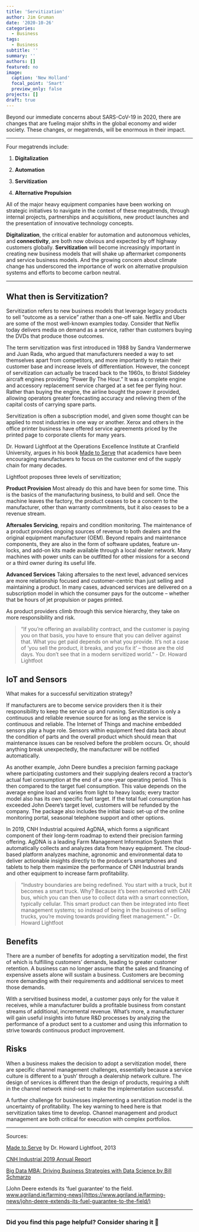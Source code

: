 ```yaml
---
title: 'Servitization'
author: Jim Gruman
date: '2020-10-26'
categories:
  - Business
tags:
  - Business
subtitle: ''
summary: ''
authors: []
featured: no
image:
  caption: 'New Holland'
  focal_point: 'Smart'
  preview_only: false
projects: []
draft: true
---
```


Beyond our immediate concerns about SARS-CoV-19 in 2020, there are changes that are fueling major shifts in the global economy and wider society. These changes, or megatrends, will be enormous in their impact. 

----

Four megatrends include:

1. __Digitalization__

1. __Automation__

1. __Servitization__

1. __Alternative Propulsion__

All of the major heavy equipment companies have been working on strategic initiatives to navigate in the context of these megatrends, through internal projects, partnerships and acquisitions, new product launches and the presentation of innovative technology concepts.

__Digitalization__, the critical enabler for automation and autonomous vehicles, and __connectivity__, are both now obvious and expected by off highway customers globally. __Servitization__ will become increasingly important in creating new business models that will shake up aftermarket components and service business models. And the growing concern about climate change has underscored the importance of work on alternative propulsion systems and efforts to become carbon neutral.

----

## What then is Servitization?

Servitization refers to new business models that leverage legacy products to sell “outcome as a service” rather than a one-off sale. Netflix and Uber are some of the most well-known examples today. Consider that Neflix today delivers media on demand as a service, rather than customers buying the DVDs that produce those outcomes. 

The term servitization was first introduced in 1988 by Sandra Vandermerwe and Juan Rada, who argued that manufacturers needed a way to set themselves apart from competitors, and more importantly to retain their customer base and increase levels of differentiation. However, the concept of servitization can actually be traced back to the 1960s, to Bristol Siddeley aircraft engines providing “Power By The Hour.” It was a complete engine and accessory replacement service charged at a set fee per flying hour. Rather than buying the engine, the airline bought the power it provided, allowing operators greater forecasting accuracy and relieving them of the capital costs of carrying spare parts.

Servitization is often a subscription model, and given some thought can be applied to most industries in one way or another. Xerox and others in the office printer business have offered service agreements priced by the printed page to corporate clients for many years. 

Dr. Howard Lightfoot at the Operations Excellence Institute at Cranfield University, argues in his book [Made to Serve](https://www.amazon.co.uk/Made-Serve-Baines/dp/1118585313) that academics have been encouraging manufacturers to focus on the customer end of the supply chain for many decades.

Lightfoot proposes three levels of servitization;

**Product Provision** Most already do this and have been for some time. This is the basics of the manufacturing business, to build and sell. Once the machine leaves the factory, the product ceases to be a concern to the manufacturer, other than warranty commitments, but it also ceases to be a revenue stream.

**Aftersales Servicing**, repairs and condition monitoring. The maintenance of a product provides ongoing sources of revenue to both dealers and the original equipment manufacturer (OEM). Beyond repairs and maintenance components, they are also in the form of software updates, feature un-locks, and add-on kits made available through a local dealer network. Many machines with power units can be outfitted for other missions for a second or a third owner during its useful life.

**Advanced Services** Taking aftersales to the next level, advanced services are more relationship focused and customer-centric than just selling and maintaining a product. In many cases, advanced services are delivered on a subscription model in which the consumer pays for the outcome – whether that be hours of jet propulsion or pages printed.

As product providers climb through this service hierarchy, they take on more responsibility and risk. 

> “If you’re offering an availability contract, and the customer is paying you on that basis, you have to ensure that you can deliver against that. What you get paid depends on what you provide. It’s not a case of ‘you sell the product, it breaks, and you fix it’ – those are the old days. You don’t see that in a modern servitized world.” - Dr. Howard Lightfoot

## IoT and Sensors

What makes for a successful servitization strategy? 

If manufacturers are to become service providers then it is their responsibility to keep the service up and running. Servitization is only a continuous and reliable revenue source for as long as the service is continuous and reliable. The Internet of Things and machine embedded sensors play a huge role. Sensors within equipment feed data back about the condition of parts and the overall product which should mean that maintenance issues can be resolved before the problem occurs. Or, should anything break unexpectedly, the manufacturer will be notified automatically.

As another example, John Deere bundles a precision farming package where participating customers and their supplying dealers record a tractor’s actual fuel consumption at the end of a one-year operating period. This is then compared to the target fuel consumption. This value depends on the average engine load and varies from light to heavy loads; every tractor model also has its own specific fuel target. If the total fuel consumption has exceeded John Deere’s target level, customers will be refunded by the company. The package also includes the initial basic set-up of the online monitoring portal, seasonal telephone support and other options.

In 2019, CNH Industrial acquired AgDNA, which forms a significant component of their long-term roadmap to extend their precision farming offering. AgDNA is a leading Farm Management Information System that automatically collects and analyzes data from heavy equipment. The cloud-based platform analyzes machine, agronomic and environmental data to deliver actionable insights directly to the producer’s smartphones and tablets to help them maximize the performance of CNH Industrial brands and other equipment to increase farm profitability.

> “Industry boundaries are being redefined. You start with a truck, but it becomes a smart truck. Why? Because it’s been networked with CAN bus, which you can then use to collect data with a smart connection, typically cellular. This smart product can then be integrated into fleet management systems; so instead of being in the business of selling trucks, you’re moving towards providing fleet management.” - Dr. Howard Lightfoot

## Benefits

There are a number of benefits for adopting a servitization model, the first of which is fulfilling customers’ demands, leading to greater customer retention. A business can no longer assume that the sales and financing of expensive assets alone will sustain a business. Customers are becoming more demanding with their requirements and additional services to meet those demands.

With a servitised business model, a customer pays only for the value it receives, while a manufacturer builds a profitable business from constant streams of additional, incremental revenue. What’s more, a manufacturer will gain useful insights into future R&D processes by analyzing the performance of a product sent to a customer and using this information to strive towards continuous product improvement.

## Risks 

When a business makes the decision to adopt a servitization model, there are specific channel management challenges, essentially because a service culture is different to a ‘push’ through a dealership network culture. The design of services is different than the design of products, requiring a shift in the channel network mind-set to make the implementation successful.

A further challenge for businesses implementing a servitization model is the uncertainty of profitability. The key warning to heed here is that servitization takes time to develop. Channel management and product management are both critical for execution with complex portfolios.

----

Sources:

[Made to Serve](https://www.amazon.co.uk/Made-Serve-Baines/dp/1118585313) by Dr. Howard Lightfoot, 2013

[CNH Industrial 2019 Annual Report](https://fortune.com/packages/special-report-artificial-intelligence/)

[Big Data MBA: Driving Business Strategies with Data Science by Bill Schmarzo](https://www.wiley.com/en-us/Big+Data+MBA%3A+Driving+Business+Strategies+with+Data+Science-p-9781119181118)

[John Deere extends its ‘fuel guarantee’ to the field. www.agriland.ie/farming-news](https://www.agriland.ie/farming-news/john-deere-extends-its-fuel-guarantee-to-the-field/)

----

### Did you find this page helpful? Consider sharing it 🙌

